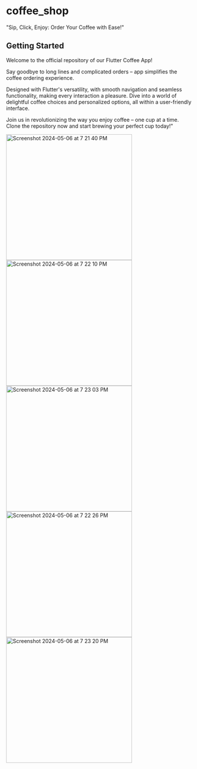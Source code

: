 # coffee_shop

 "Sip, Click, Enjoy: Order Your Coffee with Ease!"

## Getting Started

Welcome to the official repository of our Flutter Coffee App! 

Say goodbye to long lines and complicated orders – app simplifies the coffee ordering experience. 

Designed with Flutter's versatility, with smooth navigation and seamless functionality, making every interaction a pleasure. Dive into a world of delightful coffee choices and personalized options, all within a user-friendly interface.

Join us in revolutionizing the way you enjoy coffee – one cup at a time. Clone the repository now and start brewing your perfect cup today!"


<img width="340" alt="Screenshot 2024-05-06 at 7 21 40 PM" src="https://github.com/lakkabathinidivya/coffee_shop/assets/86126320/2e09819d-60bb-42f0-b018-2f905848c9c3">


<img width="340" alt="Screenshot 2024-05-06 at 7 22 10 PM" src="https://github.com/lakkabathinidivya/coffee_shop/assets/86126320/61b674fa-f07a-450c-afd5-aa955fe7768d">


<img width="340" alt="Screenshot 2024-05-06 at 7 23 03 PM" src="https://github.com/lakkabathinidivya/coffee_shop/assets/86126320/1b724fab-a6cf-4091-89d3-c8b2a539eb40">


<img width="340" alt="Screenshot 2024-05-06 at 7 22 26 PM" src="https://github.com/lakkabathinidivya/coffee_shop/assets/86126320/c3ac1782-811a-4958-b352-7440199f712e">


<img width="340" alt="Screenshot 2024-05-06 at 7 23 20 PM" src="https://github.com/lakkabathinidivya/coffee_shop/assets/86126320/32e42592-ea68-49fa-bb3f-f27f698d753f">
